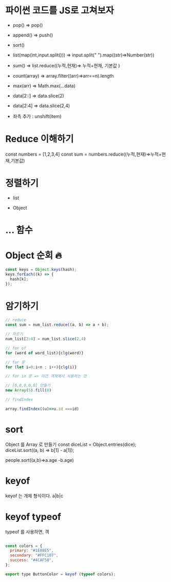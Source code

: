 # 파이썬 코드를 JS로 고쳐보자

- pop() => pop()

- append() => push()

- sort()

- list(map(int,input.split())) => input.split(" ").map((str)=>Number(str))

- sum() => list.reduce((누적,현재)=> 누적+현재, 기본값 )

- count(array) => array.filter((arr)=>arr==n).length

- max(arr) => Math.max(...data)

- data[2::] => data.slice(2)
- data[2:4] => data.slice(2,4)

- 좌측 추가 : unshift(item)

# Reduce 이해하기

const numbers = [1,2,3,4]
const sum = numbers.reduce((누적,현재)=>누적+현재,기본값)

# 정렬하기

- list

- Object

# ... 함수

# Object 순회 🔥

```js
const keys = Object.keys(hash);
keys.forEach((k) => {
  hash[k];
});
```

# 암기하기

```js
// reduce
const sum = num_list.reduce((a, b) => a + b);

// 자르기
num_list[2:4] = num_list.slice(2,4)

// for of
for (word of word_list){clg(word)}

// for 문
for (let i=0;i<n ; i++){clg(i)}

// for in 문 => 이건 객체에서 사용하는 것

// [0,0,0,0,0] 만들기
new Array(5).fill(0)

// findIndex

array.findIndex((u)=>u.id ===id)

```

# sort

Object 를 Array 로 만들기
const diceList = Object.entries(dice);
diceList.sort((a, b) => b[1] - a[1]);

people.sort((a,b)=>a.age -b.age)


# keyof 
keyof 는 개체 형식이다. a|b|c


# keyof typeof

typeof 를 사용하면, 객

```js

const colors = {
  primary: "#1E88E5",
  secondary: "#FFC107",
  success: "#4CAF50",
};

export type ButtonColor = keyof (typeof colors);


```

